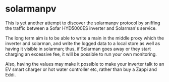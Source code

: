 # solarmanpv

This is yet another attempt to discover the solarmanpv protocol by sniffing
the traffic between a Sofar HYD5000ES inverter and Solarman's service.

The long term aim is to be able to write a main in the middle proxy which
the inverter and solarman, and write the logged data to a local store as
well as having it visible in solarman; thus, if Solarman goes away or
they start charging an excessive fee, it will be possible to run your
own monitoring.

Also, having the values may make it possible to make your inverter talk to
an EV smart charger or hot water controller etc, rather than buy a Zappi
and Eddi.


